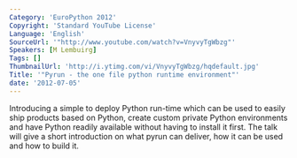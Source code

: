 ```yaml
---
Category: 'EuroPython 2012'
Copyright: 'Standard YouTube License'
Language: 'English'
SourceUrl: '"http://www.youtube.com/watch?v=VnyvyTgWbzg"'
Speakers: [M Lembuirg]
Tags: []
ThumbnailUrl: 'http://i.ytimg.com/vi/VnyvyTgWbzg/hqdefault.jpg'
Title: '"Pyrun - the one file python runtime environment"'
date: '2012-07-05'
---
```

Introducing a simple to deploy Python run-time which can be used to easily
ship products based on Python, create custom private Python environments and
have Python readily available without having to install it first. The talk
will give a short introduction on what pyrun can deliver, how it can be used
and how to build it.

